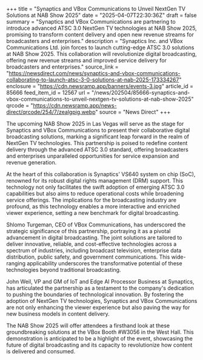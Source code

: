 +++
title = "Synaptics and VBox Communications to Unveil NextGen TV Solutions at NAB Show 2025"
date = "2025-04-07T22:30:36Z"
draft = false
summary = "Synaptics and VBox Communications are partnering to introduce advanced ATSC 3.0 NextGen TV technologies at NAB Show 2025, promising to transform content delivery and open new revenue streams for broadcasters and enterprises."
description = "Synaptics Inc. and VBox Communications Ltd. join forces to launch cutting-edge ATSC 3.0 solutions at NAB Show 2025. This collaboration will revolutionize digital broadcasting, offering new revenue streams and improved service delivery for broadcasters and enterprises."
source_link = "https://newsdirect.com/news/synaptics-and-vbox-communications-collaborating-to-launch-atsc-3-0-solutions-at-nab-2025-173334267"
enclosure = "https://cdn.newsramp.app/banners/events-3.jpg"
article_id = 85666
feed_item_id = 12567
url = "/news/202504/85666-synaptics-and-vbox-communications-to-unveil-nextgen-tv-solutions-at-nab-show-2025"
qrcode = "https://cdn.newsramp.app/news-direct/qrcode/254/7/zealgpig.webp"
source = "News Direct"
+++

<p>The upcoming NAB Show 2025 in Las Vegas will serve as the stage for Synaptics and VBox Communications to present their collaborative digital broadcasting solutions, marking a significant leap forward in the realm of NextGen TV technologies. This partnership is poised to redefine content delivery through the advanced ATSC 3.0 standard, offering broadcasters and enterprises unparalleled opportunities for service expansion and revenue generation.</p><p>At the heart of this collaboration is Synaptics' VS640 system on chip (SoC), renowned for its robust digital rights management (DRM) support. This technology not only facilitates the swift adoption of emerging ATSC 3.0 capabilities but also aims to reduce operational costs while broadening service offerings. The implications for the broadcasting industry are profound, as this technology enables a more interactive and enriched viewer experience, setting a new benchmark for digital broadcasting.</p><p>Shlomo Turgeman, CEO of VBox Communications, has underscored the strategic significance of this partnership, portraying it as a pivotal advancement in digital broadcasting. The joint solutions are tailored to deliver innovative, reliable, and cost-effective technologies across a spectrum of industries, including broadcast television, enterprise data distribution, public safety, and government communications. This wide-ranging applicability underscores the transformative potential of these technologies beyond traditional broadcasting.</p><p>John Weil, VP and GM of IoT and Edge AI Processor Business at Synaptics, has articulated the partnership as a testament to the company's dedication to pushing the boundaries of technological innovation. By fostering the adoption of NextGen TV technologies, Synaptics and VBox Communications are not only enhancing the viewer experience but also paving the way for new business models in content delivery.</p><p>The NAB Show 2025 will offer attendees a firsthand look at these groundbreaking solutions at the VBox Booth #W3056 in the West Hall. This demonstration is anticipated to be a highlight of the event, showcasing the future of digital broadcasting and its capacity to revolutionize how content is delivered and consumed.</p>